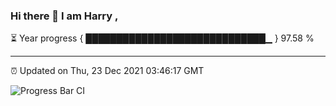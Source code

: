 ### Hi there 👋 I am Harry , 

⏳ Year progress { █████████████████████████████▁ } 97.58 %

---

⏰ Updated on Thu, 23 Dec 2021 03:46:17 GMT

![Progress Bar CI](https://github.com/duykhang68/duykhang68/workflows/Progress%20Bar%20CI/badge.svg)
